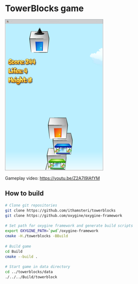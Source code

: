 # TowerBlocks game

![alt text](screenshot.png "screenshot")

Gameplay video: https://youtu.be/Z2A7I9lAfYM

## How to build

```bash
# Clone git repositories
git clone https://github.com/ithamsteri/towerblocks
git clone https://github.com/oxygine/oxygine-framework

# Set path for oxygine framework and generate build scripts
export OXYGINE_PATH=`pwd`/oxygine-framework
cmake -H./towerblocks -BBuild

# Build game
cd Build
cmake --build .

# Start game in data directory
cd ../towerblocks/data
./../../Build/towerblock
```